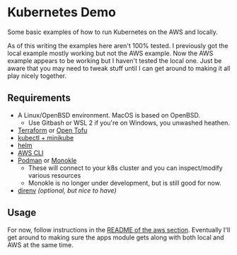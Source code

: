 # Kubernetes Demo

Some basic examples of how to run Kubernetes on the AWS and locally. 

As of this writing the examples here aren't 100% tested. I previously got the local example mostly working but not the
AWS example. Now the AWS example appears to be working but I haven't tested the local one. Just be aware that you may
need to tweak stuff until I can get around to making it all play nicely together. 


## Requirements

* A Linux/OpenBSD environment. MacOS is based on OpenBSD. 
  * Use Gitbash or WSL 2 if you're on Windows, you unwashed heathen.
* [Terraform](https://developer.hashicorp.com/terraform/install) or [Open Tofu](https://opentofu.org/docs/intro/install/)
* [kubectl + minikube](https://kubernetes.io/docs/tasks/tools/)
* [helm](https://helm.sh/docs/intro/install/)
* [AWS CLI](https://docs.aws.amazon.com/cli/latest/userguide/getting-started-install.html)
* [Podman](https://podman.io/docs/installation) or [Monokle](https://docs.monokle.io/getting-started/)
  * These will connect to your k8s cluster and you can inspect/modify various resources
  * Monokle is no longer under development, but is still good for now.
* [direnv](https://direnv.net/docs/installation.html) _(optional, but nice to have)_

## Usage

For now, follow instructions in the [README of the aws section](./aws/README.md). Eventually I'll get around to making 
sure the apps module gets along with both local and AWS at the same time.  